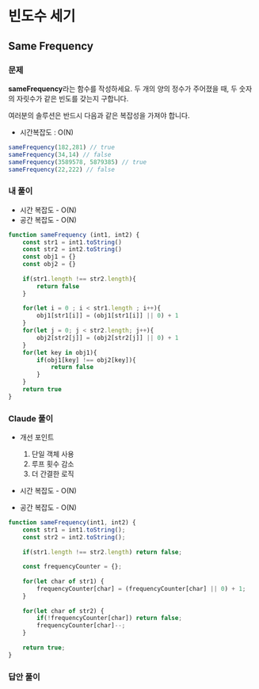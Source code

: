 # 빈도수 세기 
## Same Frequency

### 문제
**sameFrequency**라는 함수를 작성하세요.
두 개의 양의 정수가 주어졌을 때, 두 숫자의 자릿수가 같은 빈도를 갖는지 구합니다.

여러분의 솔루션은 반드시 다음과 같은 복잡성을 가져야 합니다.
- 시간복잡도 : O(N)

```javascript
sameFrequency(182,281) // true
sameFrequency(34,14) // false
sameFrequency(3589578, 5879385) // true
sameFrequency(22,222) // false
```

### 내 풀이
- 시간 복잡도 - O(N)
- 공간 복잡도 - O(N)
```javascript
function sameFrequency (int1, int2) {
    const str1 = int1.toString()
    const str2 = int2.toString()
    const obj1 = {}
    const obj2 = {}
    
    if(str1.length !== str2.length){
        return false
    }
    
    for(let i = 0 ; i < str1.length ; i++){
        obj1[str1[i]] = (obj1[str1[i]] || 0) + 1
    }
    for(let j = 0; j < str2.length; j++){
        obj2[str2[j]] = (obj2[str2[j]] || 0) + 1
    }
    for(let key in obj1){
        if(obj1[key] !== obj2[key]){
            return false
        }
    }
    return true
}
```

### Claude 풀이
- 개선 포인트 
  1. 단일 객체 사용
  2. 루프 횟수 감소
  3. 더 간결한 로직

- 시간 복잡도 - O(N)
- 공간 복잡도 - O(N)

```javascript
function sameFrequency(int1, int2) {
    const str1 = int1.toString();
    const str2 = int2.toString();
    
    if(str1.length !== str2.length) return false;
    
    const frequencyCounter = {};
    
    for(let char of str1) {
        frequencyCounter[char] = (frequencyCounter[char] || 0) + 1;
    }
    
    for(let char of str2) {
        if(!frequencyCounter[char]) return false;
        frequencyCounter[char]--;
    }
    
    return true;
}
```

### 답안 풀이
